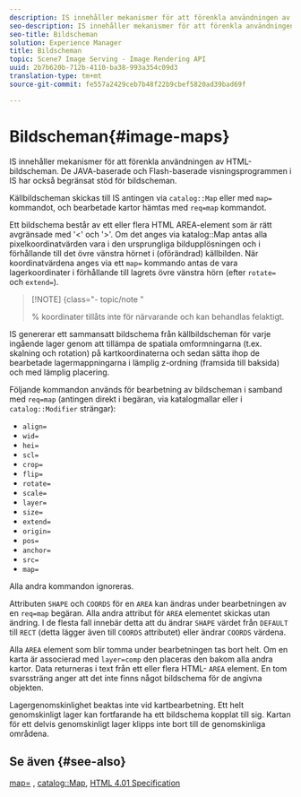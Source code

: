 ```yaml
---
description: IS innehåller mekanismer för att förenkla användningen av HTML-bildscheman. De JAVA-baserade och Flash-baserade visningsprogrammen i IS har också begränsat stöd för bildscheman.
seo-description: IS innehåller mekanismer för att förenkla användningen av HTML-bildscheman. De JAVA-baserade och Flash-baserade visningsprogrammen i IS har också begränsat stöd för bildscheman.
seo-title: Bildscheman
solution: Experience Manager
title: Bildscheman
topic: Scene7 Image Serving - Image Rendering API
uuid: 2b7b620b-712b-4110-ba38-993a354c09d3
translation-type: tm+mt
source-git-commit: fe557a2429ceb7b48f22b9cbef5820ad39bad69f

---
```



# Bildscheman{#image-maps}

IS innehåller mekanismer för att förenkla användningen av HTML-bildscheman. De JAVA-baserade och Flash-baserade visningsprogrammen i IS har också begränsat stöd för bildscheman.

Källbildscheman skickas till IS antingen via `catalog::Map` eller med `map=` kommandot, och bearbetade kartor hämtas med `req=map` kommandot.

Ett bildschema består av ett eller flera HTML AREA-element som är rätt avgränsade med &#39;&lt;&#39; och &#39;>&#39;. Om det anges via katalog::Map antas alla pixelkoordinatvärden vara i den ursprungliga bildupplösningen och i förhållande till det övre vänstra hörnet i (oförändrad) källbilden. När koordinatvärdena anges via ett `map=` kommando antas de vara lagerkoordinater i förhållande till lagrets övre vänstra hörn (efter `rotate=` och `extend=`).

>[!NOTE] {class=&quot;- topic/note &quot;
>
>% koordinater tillåts inte för närvarande och kan behandlas felaktigt.

IS genererar ett sammansatt bildschema från källbildscheman för varje ingående lager genom att tillämpa de spatiala omformningarna (t.ex. skalning och rotation) på kartkoordinaterna och sedan sätta ihop de bearbetade lagermappningarna i lämplig z-ordning (framsida till baksida) och med lämplig placering.

Följande kommandon används för bearbetning av bildscheman i samband med `req=map` (antingen direkt i begäran, via katalogmallar eller i `catalog::Modifier` strängar):

* `align=`
* `wid=`
* `hei=`
* `scl=`
* `crop=`
* `flip=`
* `rotate=`
* `scale=`
* `layer=`
* `size=`
* `extend=`
* `origin=`
* `pos=`
* `anchor=`
* `src=`
* `map=`

Alla andra kommandon ignoreras.

Attributen `SHAPE` och `COORDS` för en `AREA` kan ändras under bearbetningen av en `req=map` begäran. Alla andra attribut för `AREA` elementet skickas utan ändring. I de flesta fall innebär detta att du ändrar `SHAPE` värdet från `DEFAULT` till `RECT` (detta lägger även till `COORDS` attributet) eller ändrar `COORDS` värdena.

Alla `AREA` element som blir tomma under bearbetningen tas bort helt. Om en karta är associerad med `layer=comp` den placeras den bakom alla andra kartor. Data returneras i text från ett eller flera HTML- `AREA` element. En tom svarssträng anger att det inte finns något bildschema för de angivna objekten.

Lagergenomskinlighet beaktas inte vid kartbearbetning. Ett helt genomskinligt lager kan fortfarande ha ett bildschema kopplat till sig. Kartan för ett delvis genomskinligt lager klipps inte bort till de genomskinliga områdena.

## Se även {#see-also}

[map=](../../../../../is-api/http-ref/image-serving-api-ref/c-http-protocol-reference/c-command-reference/r-map.md#reference-8f96545f196b4b7caa616e15c2363f06) , [catalog::Map](/help/aem-is-ir-api/is-api/image-catalog/image-serving-api-ref/c-image-catalog-reference/c-image-svg-data-reference/c-image-data-reference/r-map-cat.md), [HTML 4.01 Specification](http://www.w3.org/TR/html401/)
